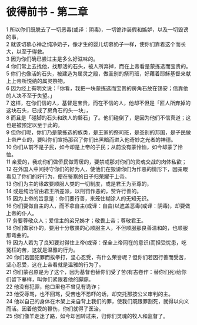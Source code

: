 # 彼得前书 - 第二章
  
 1 所以你们既脱去了一切恶毒(或译：阴毒)，一切诡诈装假和嫉妒，以及一切毁谤的事，  
 2 就该切慕心神之纯净奶子，像才生的婴儿切慕奶子一样，使你们靠着这个而长大，以至于得救。  
 3 因为你们确已尝过主是多么好滋味的。  
 4 你们常上去找他，找那活的石头，被人所弃掉，而在上帝看是蒙拣选而宝贵的。  
 5 你们也像活的石头，被建造为属灵之殿，做圣别的祭司班，好藉着耶稣基督来献上上帝所悦纳的属灵祭物。  
 6 因为经上有明文说：「你看，我把一块蒙拣选而宝贵的房角石放在锡安；信靠他的人决不至于失望。」  
 7 这样，在你们信的人，基督是宝贵，而在不信的人，他却不但是「匠人所弃掉的这块石头，已成了房角石的头一块」，  
 8 而且是「碰脚的石头和跌人的磐石」了。他们碰倒了，是因为他们不信真道；这也是被预定以至于此的。  
 9 但你们呢，你们乃是蒙拣选的族类，是王家的祭司班，是圣别的邦国，是子民做上帝产业的，要叫你们宣扬那召了你们出黑暗而进入他奇妙之光者的神德。  
 10 你们从前不是子民，如今却是上帝的子民；从前没有蒙怜恤，如今却蒙了怜恤。  
 11 亲爱的，我劝你们做侨民做寄居的，要禁戒那对你们的灵魂交战的肉体私欲；  
 12 在外国人中间持守你们的好为人，使他们在毁谤你们为作恶的情形下，因亲眼看见了你们的好行为，便在鉴察的日子归荣耀于上帝。  
 13 你们为主的缘故要顺服人类的一切制度，或是君王为至尊的，  
 14 或是纯治官由君王所差派，以刑罚作恶的，赞许行善的。  
 15 因为上帝的旨意是：你们要行善，来笼住糊涂人的无知无识。  
 16 你们要做自主的人，而不拿自主(或译：自由)以遮盖恶毒(或译：阴毒)，却要做上帝的仆人。  
 17 务要尊敬众人；爱信主的弟兄姊才；敬畏上帝；尊敬君王。  
 18 你们做家仆的，要用十分敬畏的心顺服主人，不但顺服那良善温和的，也顺服那弯曲的。  
 19 因为人若为了良知要对得住上帝(或译：保全上帝同在的意识)而担受忧患，吃冤枉的苦，这就是温雅的行为。  
 20 你们若因犯罪而挨拳打，坚心忍受，有什么荣誉呢？但你们若因行善而受苦，坚心忍受，这在上帝看就是温雅的行为了。  
 21 你们蒙召原是为了这个，因为基督也替你们受了苦(有古卷作：替你们死)给你们留下摹样，叫你们紧跟着他的脚踪。  
 22 他没有犯罪，他口里也不曾见有诡诈；  
 23 他受辱骂，也不回骂，受苦也不恐吓的话，却交托那按公义审判的主。  
 24 他以自己的身体在木架上亲自背上我们的罪，使我们既跟罪割死，就得以向义而活。因着他受的鞭伤，你们就得了医治。  
 25 你们像羊走迷了路，如今却回转过来，归你们灵魂的牧人和监督了。
